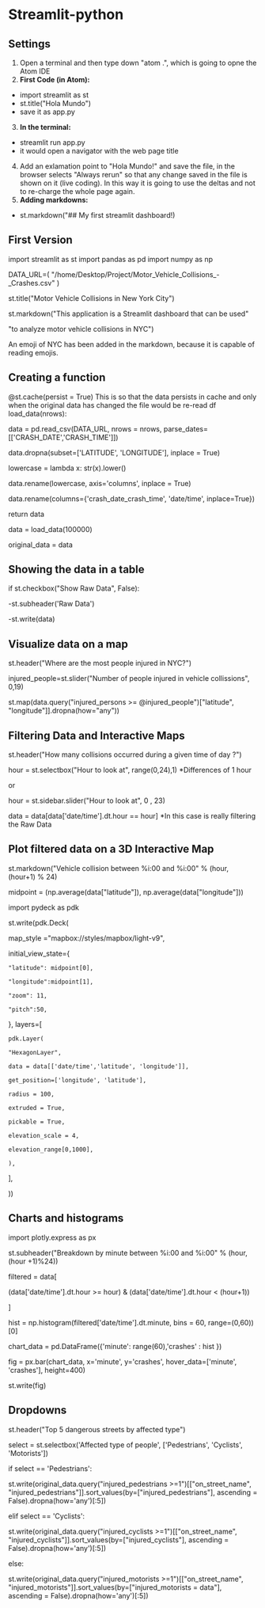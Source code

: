 # Streamlit-python
## Settings

1. Open a terminal and then type down "atom .", which is going to opne the Atom IDE
2. **First Code (in Atom):**
- import streamlit as st 
- st.title("Hola Mundo") 
- save it as app.py
3. **In the terminal:**
- streamlit run app.py
- it would open a navigator with the web page title
4. Add an exlamation point to "Hola Mundo!" and save the file, in the browser selects "Always rerun" so that any change saved in the file is shown on it (live coding). In this way it is going to use the deltas and not to re-charge the whole page again.
5. **Adding markdowns:**
- st.markdown("## My first streamlit dashboard!)

## First Version
import streamlit as st
import pandas as pd
import numpy as np

DATA_URL=(
"/home/Desktop/Project/Motor_Vehicle_Collisions_-_Crashes.csv"
)

st.title("Motor Vehicle Collisions in New York City")

st.markdown("This application is a Streamlit dashboard that can be used"

"to analyze motor vehicle collisions in NYC")

An emoji of NYC has been added in the markdown, because it is capable of reading emojis.

## Creating a function
@st.cache(persist = True) This is so that the data persists in cache and only when the original data has changed the file would be re-read
df load_data(nrows):

  data = pd.read_csv(DATA_URL, nrows = nrows, parse_dates=[['CRASH_DATE','CRASH_TIME']])
  
  data.dropna(subset=['LATITUDE', 'LONGITUDE'], inplace = True)
  
  lowercase = lambda x: str(x).lower()
  
  data.rename(lowercase, axis='columns', inplace = True)
  
  data.rename(columns={'crash_date_crash_time', 'date/time', inplace=True})
  
  return data
  
  data = load_data(100000)
  
  original_data = data
  
  ## Showing the data in a table
  if st.checkbox("Show Raw Data", False):
  
  -st.subheader('Raw Data')
  
  -st.write(data)
  
  ## Visualize data on a map
  st.header("Where are the most people injured in NYC?")
  
  injured_people=st.slider("Number of people injured in vehicle collissions", 0,19)
  
  st.map(data.query("injured_persons >= @injured_people")["latitude", "longitude"]].dropna(how="any"))
 
## Filtering Data and Interactive Maps
st.header("How many collisions occurred during a given time of day ?")

hour = st.selectbox("Hour to look at", range(0,24),1)   *Differences of 1 hour

or

hour = st.sidebar.slider("Hour to look at", 0 , 23)

data = data[data['date/time'].dt.hour == hour]   *In this case is really filtering the Raw Data

## Plot filtered data on a 3D Interactive Map
st.markdown("Vehicle collision between %i:00 and %i:00" % (hour, (hour+1) % 24)

midpoint = (np.average(data["latitude"]), np.average(data["longitude"]))

import pydeck as pdk

st.write(pdk.Deck(

  map_style ="mapbox://styles/mapbox/light-v9",
  
  initial_view_state={
  
    "latitude": midpoint[0],
    
    "longitude":midpoint[1],
    
    "zoom": 11,
    
    "pitch":50,
  
  },
  layers=[
  
    pdk.Layer(
    
    "HexagonLayer",
    
    data = data[['date/time','latitude', 'longitude']],
    
    get_position=['longitude', 'latitude'],
    
    radius = 100,
    
    extruded = True,
    
    pickable = True,
    
    elevation_scale = 4,
    
    elevation_range[0,1000],
       
    ),
    
  ],
  
))

## Charts and histograms
import plotly.express as px

st.subheader("Breakdown by minute between %i:00 and %i:00" % (hour, (hour +1)%24))

filtered = data[

  (data['date/time'].dt.hour >= hour) & (data['date/time'].dt.hour < (hour+1))

]

hist = np.histogram(filtered['date/time'].dt.minute, bins = 60, range=(0,60))[0]

chart_data = pd.DataFrame({'minute': range(60),'crashes' : hist })

fig = px.bar(chart_data, x='minute', y='crashes', hover_data=['minute', 'crashes'], height=400)

st.write(fig)

## Dropdowns
st.header("Top 5 dangerous streets by affected type")

select = st.selectbox('Affected type of people', ['Pedestrians', 'Cyclists', 'Motorists'])

if select == 'Pedestrians':
  
  st.write(original_data.query("injured_pedestrians >=1")[["on_street_name", "injured_pedestrians"]].sort_values(by=["injured_pedestrians"], ascending = False).dropna(how='any')[:5])
  
elif select == 'Cyclists':
  
  st.write(original_data.query("injured_cyclists >=1")[["on_street_name", "injured_cyclists"]].sort_values(by=["injured_cyclists"], ascending = False).dropna(how='any')[:5])
  
else:
  
  st.write(original_data.query("injured_motorists >=1")[["on_street_name", "injured_motorists"]].sort_values(by=["injured_motorists = data"], ascending = False).dropna(how='any')[:5])
  
 


